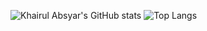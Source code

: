 ![Khairul Absyar's GitHub stats](https://github-readme-stats.vercel.app/api?username=khairulabsyar&show_icons=true&theme=transparent)
![Top Langs](https://github-readme-stats.vercel.app/api/top-langs/?username=khairulabsyar&layout=compact)
